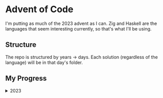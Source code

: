 # Advent of Code

I'm putting as much of the 2023 advent as I can. Zig and Haskell are the languages that seem interesting currently, so that's what I'll be using.

## Structure
The repo is structured by years -> days. Each solution (regardless of the language) will be in that day's folder.

## My Progress
<details>
<summary>2023</summary>
- Day 1
    - [X] Part 1
    - [-] Part 2

</details>
